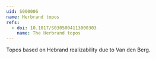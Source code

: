 ```yaml
---
uid: S000006
name: Herbrand topos
refs:
  - doi: 10.1017/S0305004113000303
    name: The Herbrand topos
---
```


Topos based on Hebrand realizability due to Van den Berg.
